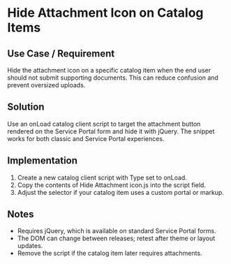 # Hide Attachment Icon on Catalog Items

## Use Case / Requirement
Hide the attachment icon on a specific catalog item when the end user should not submit supporting documents. This can reduce confusion and prevent oversized uploads.

## Solution
Use an onLoad catalog client script to target the attachment button rendered on the Service Portal form and hide it with jQuery. The snippet works for both classic and Service Portal experiences.

## Implementation
1. Create a new catalog client script with Type set to onLoad.
2. Copy the contents of Hide Attachment icon.js into the script field.
3. Adjust the selector if your catalog item uses a custom portal or markup.

## Notes
- Requires jQuery, which is available on standard Service Portal forms.
- The DOM can change between releases; retest after theme or layout updates.
- Remove the script if the catalog item later requires attachments.
